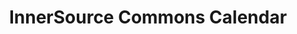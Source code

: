 ---
title: "InnerSource Commons Calendar"
subtitle: ""
description: "The InnerSource Commons Calendar."
draft: false
---